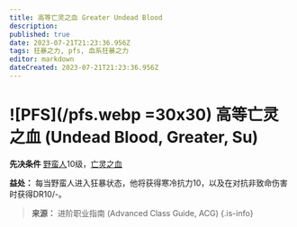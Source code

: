 ```yaml
---
title: 高等亡灵之血 Greater Undead Blood
description: 
published: true
date: 2023-07-21T21:23:36.956Z
tags: 狂暴之力, pfs, 血系狂暴之力
editor: markdown
dateCreated: 2023-07-21T21:23:36.956Z
---
```


# ![PFS](/pfs.webp =30x30) 高等亡灵之血 (Undead Blood, Greater, Su)

**先决条件** [野蛮人](/野蛮人)10级，[亡灵之血](/狂暴之力/亡灵之血)

**益处：** 每当野蛮人进入狂暴状态，他将获得寒冷抗力10，以及在对抗非致命伤害时获得DR10/-。

> **来源：** 进阶职业指南 (Advanced Class Guide, ACG)
{.is-info}